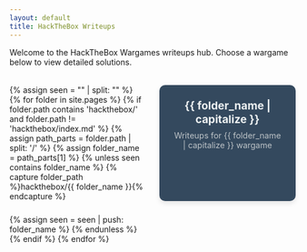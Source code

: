 ```yaml
---
layout: default
title: HackTheBox Writeups
---
```


Welcome to the HackTheBox Wargames writeups hub. Choose a wargame below to view detailed solutions.

<style>
  .wargame-container {
    display: grid;
    grid-template-columns: repeat(auto-fit, minmax(240px, 1fr));
    gap: 1.5rem;
    margin-top: 2rem;
  }

  .wargame-card {
    background-color: #34495e;
    color: #ecf0f1;
    border-radius: 10px;
    padding: 1.5rem;
    text-align: center;
    box-shadow: 0 4px 8px rgba(0,0,0,0.1);
    transition: transform 0.2s ease;
    text-decoration: none;
  }

  .wargame-card:hover {
    transform: scale(1.03);
    background-color: #16a085;
    color: #fff;
  }

  .wargame-card h2 {
    margin: 0;
    font-size: 1.2rem;
  }

  .wargame-card p {
    margin-top: 0.5rem;
    font-size: 0.9rem;
    color: #bdc3c7;
  }
</style>

<div class="wargame-container">
  {% assign seen = "" | split: "" %}
  {% for folder in site.pages %}
    {% if folder.path contains 'hackthebox/' and folder.path != 'hackthebox/index.md' %}
      {% assign path_parts = folder.path | split: '/' %}
      {% assign folder_name = path_parts[1] %}
      {% unless seen contains folder_name %}
        {% capture folder_path %}hackthebox/{{ folder_name }}{% endcapture %}
        <a class="wargame-card" href="{{ site.baseurl }}/{{ folder_path }}/">
          <h2>{{ folder_name | capitalize }}</h2>
          <p>Writeups for {{ folder_name | capitalize }} wargame</p>
        </a>
        {% assign seen = seen | push: folder_name %}
      {% endunless %}
    {% endif %}
  {% endfor %}
</div>
